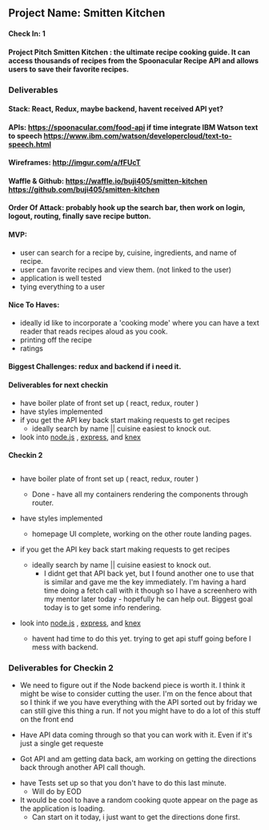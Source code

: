 ## Project Name:  Smitten Kitchen
#### Check In: 1  

#### Project Pitch  Smitten Kitchen : the ultimate recipe cooking guide. It can access thousands of recipes from the Spoonacular Recipe API and allows users to save their favorite recipes.

### Deliverables  

#### Stack:  React, Redux, maybe backend, havent received API yet?

#### APIs:  https://spoonacular.com/food-api   if time integrate IBM Watson text to speech https://www.ibm.com/watson/developercloud/text-to-speech.html

#### Wireframes:  http://imgur.com/a/fFUcT

#### Waffle & Github:  https://waffle.io/buji405/smitten-kitchen    https://github.com/buji405/smitten-kitchen

#### Order Of Attack:  probably hook up the search bar, then work on login, logout, routing, finally save recipe button.

#### MVP:  

- user can search for a recipe by, cuisine, ingredients, and name of recipe.
- user can favorite recipes and view them. (not linked to the user)
- application is well tested
- tying everything to a user

#### Nice To Haves:

- ideally id like to incorporate a 'cooking mode' where you can have a text reader that reads recipes aloud as you cook.
- printing off the recipe
- ratings

#### Biggest Challenges: redux and backend if i need it.  

#### Deliverables for next checkin

- have boiler plate of front set up ( react, redux, router )
- have styles implemented
- if you get the API key back start making requests to get recipes
  - ideally search by name || cuisine easiest to knock out.
- look into [node.js]('http://frontend.turing.io/lessons/module-4/node.html') , [express]('http://frontend.turing.io/lessons/module-4/intro-to-express.html'), and [knex]('http://frontend.turing.io/lessons/module-4/knex-postgres.html')


#### Checkin 2

##
- have boiler plate of front set up ( react, redux, router )
     * Done - have all my containers rendering the components through router. 
- have styles implemented
   * homepage UI complete, working on the other route landing pages. 
- if you get the API key back start making requests to get recipes
  - ideally search by name || cuisine easiest to knock out.
       * I didnt get that API back yet, but I found another one to use that is similar and gave me the key immediately. I'm having a hard time doing a fetch call with it though so I have a screenhero with my mentor later today - hopefully he can help out. Biggest goal today is to get some info rendering. 
        
- look into [node.js]('http://frontend.turing.io/lessons/module-4/node.html') , [express]('http://frontend.turing.io/lessons/module-4/intro-to-express.html'), and [knex]('http://frontend.turing.io/lessons/module-4/knex-postgres.html')
  * havent had time to do this yet. trying to get api stuff going before I mess with backend. 


### Deliverables for Checkin 2 

- We need to figure out if the Node backend piece is worth it. I think it might be wise to consider cutting the user. 
I'm on the fence about that so I think if we you have everything with the API sorted out by friday we can still give this thing a run. If not you might have to do a lot of this stuff on the front end 

- Have API data coming through so that you can work with it. Even if it's just a single get requeste 
 * Got API and am getting data back, am working on getting the directions back through another API call though. 
- have Tests set up so that you don't have to do this last minute. 
  * Will do by EOD 
- It would be cool to have a random cooking quote appear on the page as the application is loading. 
  * Can start on it today, i just want to get the directions done first. 
